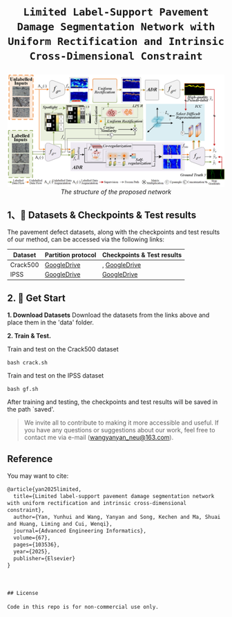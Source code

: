 # <p align=center>`Limited Label-Support Pavement Damage Segmentation Network with Uniform Rectification and Intrinsic Cross-Dimensional Constraint`</p>

<p align="center">
    <img src="model_all2.png" width="600"  width="1200"/> <br />
    <em> 
    The structure of the proposed network
    </em>
</p>

## 1、🌟  Datasets & Checkpoints & Test results 

The pavement defect datasets, along with the checkpoints and test results of our method, can be accessed via the following links:

| Dataset | Partition protocol | Checkpoints & Test results |
|-------|-------| -  |
| Crack500 | [GoogleDrive](https://drive.google.com/drive/folders/1UUrhhteZS7DppAnk8FvMN2BED112soh0?usp=sharing) | , [GoogleDrive](https://drive.google.com/drive/folders/1zf36hd-Ppoox6whf81IW45MOIqkLJ7KV?usp=sharing) |
|IPSS |[GoogleDrive](https://drive.google.com/drive/folders/1LrK6_yiYzBReWctseBZzCtJch_avb5ie?usp=sharing) | [GoogleDrive](https://drive.google.com/drive/folders/1PZwxZ4wauj2ic25v8QqY1k7_gUOjwH3O?usp=sharing) |


## 2. 🚀 Get Start

**1. Download Datasets**
Download the datasets from the links above and place them in the 'data' folder.

**2. Train & Test.**

Train and test on the Crack500 dataset 
```
bash crack.sh
```
Train and test on the IPSS dataset 
```
bash gf.sh
```

After training and testing, the checkpoints and test results will be saved in the path `saved'.

> We invite all to contribute to making it more accessible and useful. If you have any questions or suggestions about our work, feel free to contact me via e-mail (wangyanyan_neu@163.com). 

## Reference
You may want to cite:
```
@article{yan2025limited,
  title={Limited label-support pavement damage segmentation network with uniform rectification and intrinsic cross-dimensional constraint},
  author={Yan, Yunhui and Wang, Yanyan and Song, Kechen and Ma, Shuai and Huang, Liming and Cui, Wenqi},
  journal={Advanced Engineering Informatics},
  volume={67},
  pages={103536},
  year={2025},
  publisher={Elsevier}
}



## License

Code in this repo is for non-commercial use only.


